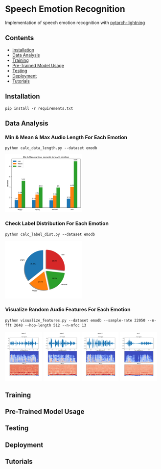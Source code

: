 # Speech Emotion Recognition
Implementation of speech emotion recognition with [pytorch-lightning](https://www.pytorchlightning.ai/)

## Contents

* [Installation](#installation)
* [Data Analysis](#data-analysis)
* [Training](#training)
* [Pre-Trained Model Usage](#pre-trained-model-usage)
* [Testing](#testing)
* [Deployment](#deployment)
* [Tutorials](#tutorials)

## Installation
```shell
pip install -r requirements.txt
```

## Data Analysis

### Min & Mean & Max Audio Length For Each Emotion
```script
python calc_data_length.py --dataset emodb
```
<img src="resources/data_analysis/min_mean_max.png" width="50%">

### Check Label Distribution For Each Emotion
```script
python calc_label_dist.py --dataset emodb
```
<img src="resources/data_analysis/label_distribution.png" width="50%">

### Visualize Random Audio Features For Each Emotion
```script
python visualize_features.py --dataset emodb --sample-rate 22050 --n-fft 2048 --hop-length 512 --n-mfcc 13
```
<p float="left">
  <img src="resources/data_analysis/happy.png" width="24%">
  <img src="resources/data_analysis/angry.png" width="24%">
  <img src="resources/data_analysis/neutral.png" width="24%">
  <img src="resources/data_analysis/sad.png" width="24%">
</p>

## Training

## Pre-Trained Model Usage

## Testing

## Deployment

## Tutorials
